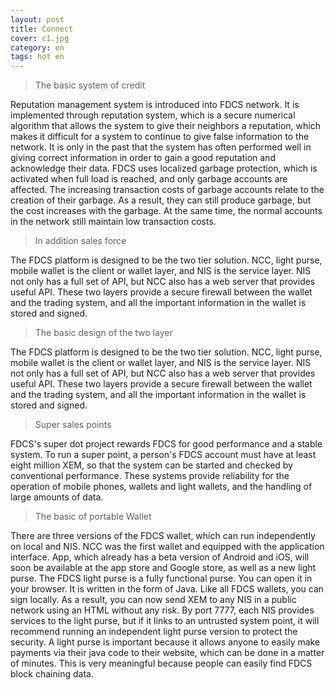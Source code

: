 ```yaml
---
layout: post
title: Connect
cover: c1.jpg
category: en
tags: hot en
---
```


> The basic system of credit

Reputation management system is introduced into FDCS network. It is implemented through reputation system, which is a secure numerical algorithm that allows the system to give their neighbors a reputation, which makes it difficult for a system to continue to give false information to the network. It is only in the past that the system has often performed well in giving correct information in order to gain a good reputation and acknowledge their data. FDCS uses localized garbage protection, which is activated when full load is reached, and only garbage accounts are affected. The increasing transaction costs of garbage accounts relate to the creation of their garbage. As a result, they can still produce garbage, but the cost increases with the garbage. At the same time, the normal accounts in the network still maintain low transaction costs.
<!--excerpt-->
> In addition sales force

The FDCS platform is designed to be the two tier solution. NCC, light purse, mobile wallet is the client or wallet layer, and NIS is the service layer. NIS not only has a full set of API, but NCC also has a web server that provides useful API. These two layers provide a secure firewall between the wallet and the trading system, and all the important information in the wallet is stored and signed.
> The basic design of the two layer

The FDCS platform is designed to be the two tier solution. NCC, light purse, mobile wallet is the client or wallet layer, and NIS is the service layer. NIS not only has a full set of API, but NCC also has a web server that provides useful API. These two layers provide a secure firewall between the wallet and the trading system, and all the important information in the wallet is stored and signed.
> Super sales points

FDCS's super dot project rewards FDCS for good performance and a stable system. To run a super point, a person's FDCS account must have at least eight million XEM, so that the system can be started and checked by conventional performance. These systems provide reliability for the operation of mobile phones, wallets and light wallets, and the handling of large amounts of data.
> The basic of portable Wallet

There are three versions of the FDCS wallet, which can run independently on local and NIS. NCC was the first wallet and equipped with the application interface. App, which already has a beta version of Android and iOS, will soon be available at the app store and Google store, as well as a new light purse.
The FDCS light purse is a fully functional purse. You can open it in your browser. It is written in the form of Java. Like all FDCS wallets, you can sign locally. As a result, you can now send XEM to any NIS in a public network using an HTML without any risk. By port 7777, each NIS provides services to the light purse, but if it links to an untrusted system point, it will recommend running an independent light purse version to protect the security. A light purse is important because it allows anyone to easily make payments via their java code to their website, which can be done in a matter of minutes. This is very meaningful because people can easily find FDCS block chaining data.
